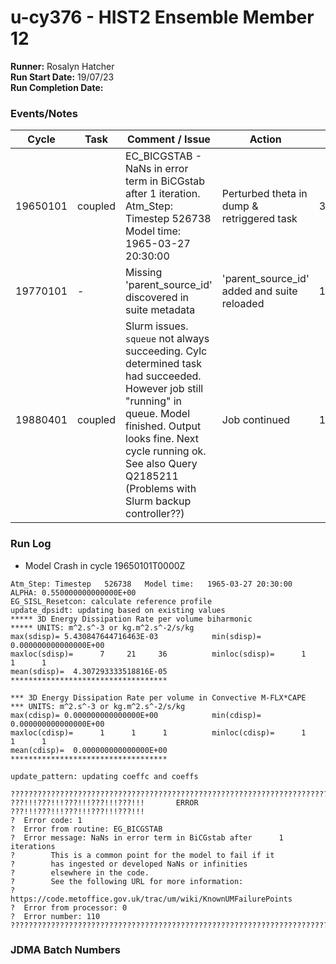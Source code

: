 # u-cy376 - HIST2 Ensemble Member 12

**Runner:**  Rosalyn Hatcher  
**Run Start Date:**  19/07/23  
**Run Completion Date:**

### Events/Notes

| Cycle | Task | Comment / Issue | Action | Date |
| ---   | ---  | ---             | ---    | ---  |
| 19650101 | coupled  | EC_BICGSTAB - NaNs in error term in BiCGstab after 1 iteration. <br> Atm_Step: Timestep   526738 <br>  Model time:   1965-03-27 20:30:00| Perturbed theta in dump & retriggered task |  31.07.23  |
| 19770101  | - | Missing 'parent_source_id' discovered in suite metadata | 'parent_source_id' added and suite reloaded | 10.08.23 |
| 19880401 | coupled | Slurm issues. `squeue` not always succeeding.  Cylc determined task had succeeded.  However job still "running" in queue.  Model finished.  Output looks fine.  Next cycle running ok. See also Query Q2185211 (Problems with Slurm backup controller??) | Job continued | 18.08.23 |

### Run Log
* Model Crash in cycle 19650101T0000Z
  
~~~
Atm_Step: Timestep   526738   Model time:   1965-03-27 20:30:00
ALPHA: 0.550000000000000E+00
EG_SISL_Resetcon: calculate reference profile
update_dpsidt: updating based on existing values
***** 3D Energy Dissipation Rate per volume biharmonic
***** UNITS: m^2.s^-3 or kg.m^2.s^-2/s/kg
max(sdisp)= 5.430847644716463E-03            min(sdisp)= 0.000000000000000E+00
maxloc(sdisp)=      7     21     36          minloc(sdisp)=      1      1      1
mean(sdisp)=  4.307293333518816E-05
***********************************

*** 3D Energy Dissipation Rate per volume in Convective M-FLX*CAPE
*** UNITS: m^2.s^-3 or kg.m^2.s^-2/s/kg
max(cdisp)= 0.000000000000000E+00            min(cdisp)= 0.000000000000000E+00
maxloc(cdisp)=      1      1      1          minloc(cdisp)=      1      1      1
mean(cdisp)=  0.000000000000000E+00
***********************************

update_pattern: updating coeffc and coeffs

????????????????????????????????????????????????????????????????????????????????
???!!!???!!!???!!!???!!!???!!!       ERROR        ???!!!???!!!???!!!???!!!???!!!
?  Error code: 1
?  Error from routine: EG_BICGSTAB
?  Error message: NaNs in error term in BiCGstab after      1 iterations
?        This is a common point for the model to fail if it
?        has ingested or developed NaNs or infinities
?        elsewhere in the code.
?        See the following URL for more information:
?        https://code.metoffice.gov.uk/trac/um/wiki/KnownUMFailurePoints
?  Error from processor: 0
?  Error number: 110
????????????????????????????????????????????????????????????????????????????????
~~~

### JDMA Batch Numbers
